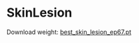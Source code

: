 # SkinLesion

Download weight:
[best_skin_lesion_ep67.pt](https://drive.google.com/drive/folders/1rw8zQcLWVkRXgy8hL8F7MR8UshQkOU9m)